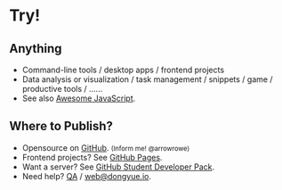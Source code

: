 # Try!

## Anything

- Command-line tools / desktop apps / frontend projects
- Data analysis or visualization / task management / snippets / game / productive tools / ......
- See also [Awesome JavaScript](https://github.com/sorrycc/awesome-javascript).

## Where to Publish?

- Opensource on [GitHub](https://github.com/). <small>(Inform me! @arrowrowe)</small>
- Frontend projects? See [GitHub Pages](https://pages.github.com/).
- Want a server? See [GitHub Student Developer Pack](https://education.github.com/pack).
- Need help? [QA](https://qa.dongyue.io/) / [web@dongyue.io](mailto:web@dongyue.io).
